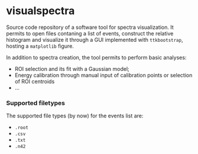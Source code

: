 # visualspectra
Source code repository of a software tool for spectra visualization. It permits to open files contaning a list of events, construct the relative histogram and visualize it through a GUI implemented with `ttkbootstrap`, hosting a `matplotlib` figure.  

In addition to spectra creation, the tool permits to perform basic analyses:
- ROI selection and its fit with a Gaussian model;
- Energy calibration through manual input of calibration points or selection of ROI centroids
- ...

### Supported filetypes
The supported file types (by now) for the events list are:
- `.root`
- `.csv`
- `.txt`
- `.n42`


